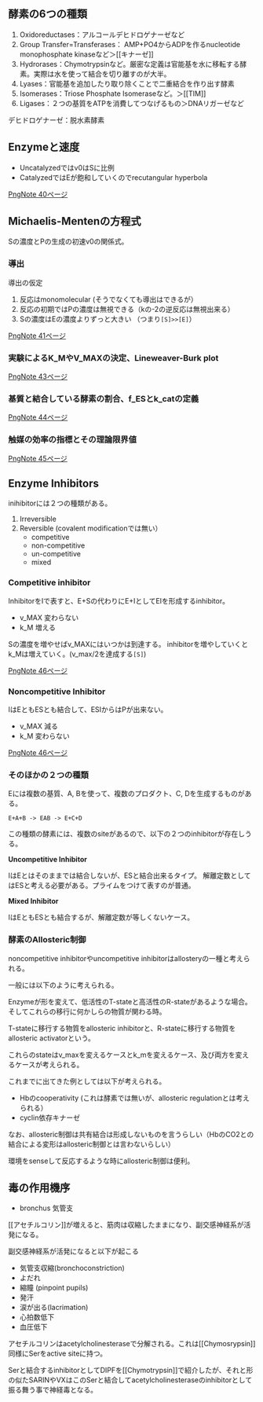 ## 酵素の6つの種類

1. Oxidoreductases：アルコールデヒドロゲナーゼなど
2. Group Transfer=Transferases： AMP+PO4からADPを作るnucleotide monophosphate kinaseなど＞[[キナーゼ]]
3. Hydrorases：Chymotrypsinなど。厳密な定義は官能基を水に移転する酵素。実際は水を使って結合を切り離すのが大半。
4. Lyases：官能基を追加したり取り除くことで二重結合を作り出す酵素
5. Isomerases：Triose Phosphate Isomeraseなど。＞[[TIM]]
6. Ligases：２つの基質をATPを消費してつなげるもの＞DNAリガーゼなど

デヒドロゲナーゼ：脱水素酵素

## Enzymeと速度

- Uncatalyzedではv0はSに比例
- CatalyzedではEが飽和していくのでrecutangular hyperbola

[PngNote 40ページ](https://karino2.github.io/ImageGallery/Biochemistry705x.html#lg=1&slide=39)

## Michaelis-Mentenの方程式

Sの濃度とPの生成の初速v0の関係式。

### 導出

導出の仮定

1. 反応はmonomolecular (そうでなくても導出はできるが）
2. 反応の初期ではPの濃度は無視できる（kの-2の逆反応は無視出来る）
3. Sの濃度はEの濃度よりずっと大きい （つまり`[S]>>[E]`）

[PngNote 41ページ](https://karino2.github.io/ImageGallery/Biochemistry705x.html#lg=1&slide=40)

### 実験によるK_MやV_MAXの決定、Lineweaver-Burk plot

[PngNote 43ページ](https://karino2.github.io/ImageGallery/Biochemistry705x.html#lg=1&slide=42)

### 基質と結合している酵素の割合、f_ESとk_catの定義

[PngNote 44ページ](https://karino2.github.io/ImageGallery/Biochemistry705x.html#lg=1&slide=43)

### 触媒の効率の指標とその理論限界値

[PngNote 45ページ](https://karino2.github.io/ImageGallery/Biochemistry705x.html#lg=1&slide=44)

## Enzyme Inhibitors

inihibitorには２つの種類がある。

1. Irreversible
2. Reversible (covalent modificationでは無い）
    - competitive
    - non-competitive
    - un-competitive
    - mixed

### Competitive inhibitor

InhibitorをIで表すと、E+Sの代わりにE+IとしてEIを形成するinhibitor。

- v_MAX 変わらない
- k_M 増える

Sの濃度を増やせばv_MAXにはいつかは到達する。
inhibitorを増やしていくとk_Mは増えていく。(v_max/2を達成する`[S]`)

[PngNote 46ページ](https://karino2.github.io/ImageGallery/Biochemistry705x.html#lg=1&slide=45)

### Noncompetitive Inhibitor

IはEともESとも結合して、ESIからはPが出来ない。

- v_MAX 減る
- k_M 変わらない

[PngNote 46ページ](https://karino2.github.io/ImageGallery/Biochemistry705x.html#lg=1&slide=45)

### そのほかの２つの種類

Eには複数の基質、A, Bを使って、複数のプロダクト、C, Dを生成するものがある。

```
E+A+B -> EAB -> E+C+D
```

この種類の酵素には、複数のsiteがあるので、以下の２つのinhibitorが存在しうる。

**Uncompetitive Inhibitor**

IはEとはそのままでは結合しないが、ESと結合出来るタイプ。
解離定数としてはESと考える必要がある。プライムをつけて表すのが普通。

**Mixed Inhibitor**

IはEともESとも結合するが、解離定数が等しくないケース。

### 酵素のAllosteric制御

noncompetitive inhibitorやuncompetitive inhibitorはallosteryの一種と考えられる。

一般には以下のように考えられる。

Enzymeが形を変えて、低活性のT-stateと高活性のR-stateがあるような場合。
そしてこれらの移行に何かしらの物質が関わる時。

T-stateに移行する物質をallosteric inhibitorと、R-stateに移行する物質をallosteric activatorという。

これらのstateはv_maxを変えるケースとk_mを変えるケース、及び両方を変えるケースが考えられる。

これまでに出てきた例としては以下が考えられる。

- Hbのcooperativity (これは酵素では無いが、allosteric regulationとは考えられる）
- cyclin依存キナーゼ

なお、allosteric制御は共有結合は形成しないものを言うらしい（HbのCO2との結合による変形はallosteric制御とは言わないらしい）

環境をsenseして反応するような時にallosteric制御は便利。

## 毒の作用機序

- bronchus 気管支

[[アセチルコリン]]が増えると、筋肉は収縮したままになり、副交感神経系が活発になる。

副交感神経系が活発になると以下が起こる

- 気管支収縮(bronchoconstriction)
- よだれ
- 縮瞳 (pinpoint pupils)
- 発汗
- 涙が出る(lacrimation)
- 心拍数低下
- 血圧低下

アセチルコリンはacetylcholinesteraseで分解される。これは[[Chymosrypsin]]同様にSerをactive siteに持つ。

Serと結合するinhibitorとしてDIPFを[[Chymotrypsin]]で紹介したが、それと形の似たSARINやVXはこのSerと結合してacetylcholinesteraseのinhibitorとして振る舞う事で神経毒となる。
